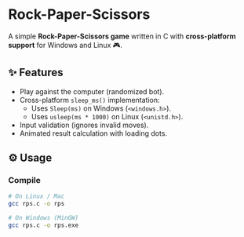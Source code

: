 # Rock-Paper-Scissors
A simple **Rock-Paper-Scissors game** written in C with **cross-platform support** for Windows and Linux  🎮.

## ✨ Features
- Play against the computer (randomized bot).
- Cross-platform `sleep_ms()` implementation:
  - Uses `Sleep(ms)` on Windows (`<windows.h>`).
  - Uses `usleep(ms * 1000)` on Linux (`<unistd.h>`).
- Input validation (ignores invalid moves).
- Animated result calculation with loading dots.

## ⚙️ Usage
### Compile
```bash
# On Linux / Mac
gcc rps.c -o rps

# On Windows (MinGW)
gcc rps.c -o rps.exe

